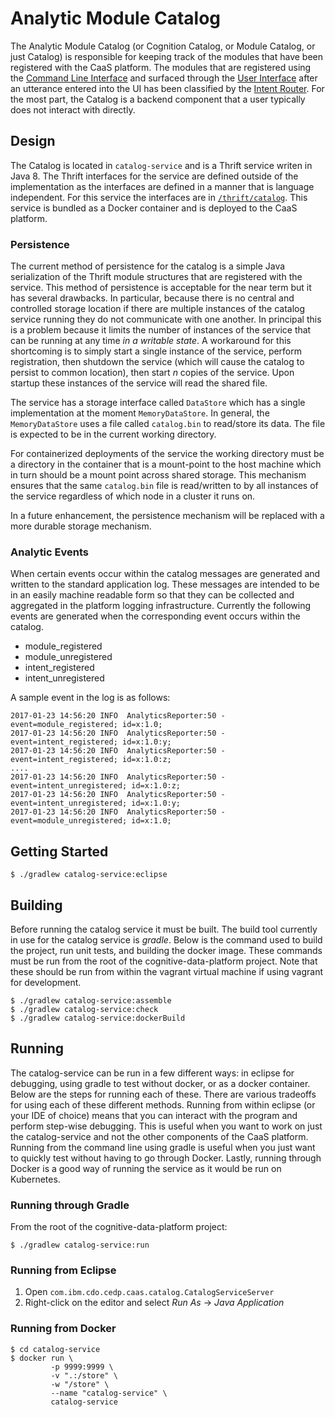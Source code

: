 # Analytic Module Catalog

The Analytic Module Catalog (or Cognition Catalog, or Module Catalog, or just Catalog) is responsible for keeping track of the modules that have been registered with the CaaS platform.  The modules that are registered using the [Command Line Interface](./Command%20Line%20Interface.md) and surfaced through the [User Interface](./User%20Interface.md) after an utterance entered into the UI has been classified by the [Intent Router](./Intent%20Router.md).  For the most part, the Catalog is a backend component that a user typically does not interact with directly.

## Design

The Catalog is located in `catalog-service` and is a Thrift service writen in Java 8.  The Thrift interfaces for the service are defined outside of the implementation as the interfaces are defined in a manner that is language independent.  For this service the interfaces are in [`/thrift/catalog`](/thrift/catalog).  This service is bundled as a Docker container and is deployed to the CaaS platform.

### Persistence

The current method of persistence for the catalog is a simple Java serialization of the Thrift module structures that are registered with the service.  This method of persistence is acceptable for the near term but it has several drawbacks.  In particular, because there is no central and controlled storage location if there are multiple instances of the catalog service running they do not communicate with one another.  In principal this is a problem because it limits the number of instances of the service that can be running at any time *in a writable state*.  A workaround for this shortcoming is to simply start a single instance of the service, perform registration, then shutdown the service (which will cause the catalog to persist to common location), then start *n* copies of the service.  Upon startup these instances of the service will read the shared file.

The service has a storage interface called `DataStore` which has a single implementation at the moment `MemoryDataStore`.  In general, the `MemoryDataStore` uses a file called `catalog.bin` to read/store its data.  The file is expected to be in the current working directory.

For containerized deployments of the service the working directory must be a directory in the container that is a mount-point to the host machine which in turn should be a mount point across shared storage.  This mechanism ensures that the same `catalog.bin` file is read/written to by all instances of the service regardless of which node in a cluster it runs on.

In a future enhancement, the persistence mechanism will be replaced with a more durable storage mechanism.

### Analytic Events

When certain events occur within the catalog messages are generated and written to the standard application log.  These messages are intended to be in an easily machine readable form so that they can be collected and aggregated in the platform logging infrastructure.  Currently the following events are generated when the corresponding event occurs within the catalog.

  * module_registered
  * module_unregistered
  * intent_registered
  * intent_unregistered

A sample event in the log is as follows:

    2017-01-23 14:56:20 INFO  AnalyticsReporter:50 - event=module_registered; id=x:1.0;
    2017-01-23 14:56:20 INFO  AnalyticsReporter:50 - event=intent_registered; id=x:1.0:y;
    2017-01-23 14:56:20 INFO  AnalyticsReporter:50 - event=intent_registered; id=x:1.0:z;
    ....
    2017-01-23 14:56:20 INFO  AnalyticsReporter:50 - event=intent_unregistered; id=x:1.0:z;
    2017-01-23 14:56:20 INFO  AnalyticsReporter:50 - event=intent_unregistered; id=x:1.0:y;
    2017-01-23 14:56:20 INFO  AnalyticsReporter:50 - event=module_unregistered; id=x:1.0;

## Getting Started

    $ ./gradlew catalog-service:eclipse

## Building

Before running the catalog service it must be built.  The build tool currently in use for the catalog service is *gradle*.  Below is the command used to build the project, run unit tests, and building the docker image.  These commands must be run from the root of the cognitive-data-platform project.  Note that these should be run from within the vagrant virtual machine if using vagrant for development.

    $ ./gradlew catalog-service:assemble
    $ ./gradlew catalog-service:check
    $ ./gradlew catalog-service:dockerBuild


## Running

The catalog-service can be run in a few different ways: in eclipse for debugging, using gradle to test without docker, or as a docker container.  Below are the steps for running each of these.  There are various tradeoffs for using each of these different methods.  Running from within eclipse (or your IDE of choice) means that you can interact with the program and perform step-wise debugging.  This is useful when you want to work on just the catalog-service and not the other components of the CaaS platform.  Running from the command line using gradle is useful when you just want to quickly test without having to go through Docker.  Lastly, running through Docker is a good way of running the service as it would be run on Kubernetes.

### Running through Gradle

From the root of the cognitive-data-platform project:

    $ ./gradlew catalog-service:run


### Running from Eclipse

1. Open `com.ibm.cdo.cedp.caas.catalog.CatalogServiceServer`
2. Right-click on the editor and select *Run As* -> *Java Application*

### Running from Docker

    $ cd catalog-service
    $ docker run \
             -p 9999:9999 \
             -v ".:/store" \
             -w "/store" \
             --name "catalog-service" \
             catalog-service
